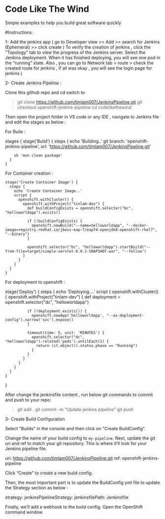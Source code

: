 # Code Like The Wind
Simple examples to help you build great software quickly

#Instructions: 

1- Add the jenkins app ( go to Developer view >> Add >> search for Jenkins (Ephemeral) >> click create ) 
To verify the creation of jenkins ,  click the "Topology" tab to view the progress of the Jenkins server. Select the Jenkins deployment. When it has finished deploying, you will see one pod in the “running” state. Also , you can go to Network tab > route > check the created route for jenkins , if all was okay , you will see the login page for jenkins ) 

2- Create Jenkins Pipeline : 

Clone this github repo and cd switch to 

> git clone https://github.com/timlam007/JenkinsPipeline.git
> git checkout openshift-jenkins-pipeline 
> cd codelikethewind

Then open the project folder in VS code or any IDE  , navigate to Jenkins file and edit the stages as below : 

For Buile : 

  stages {
    stage('Build') {
      steps {
        echo 'Building..'
        git branch: 'openshift-jenkins-pipeline', url: 'https://github.com/timlam007/JenkinsPipeline.git'

        sh 'mvn clean package'
      }
    }

For Container creation : 

    stage('Create Container Image') {
      steps {
        echo 'Create Container Image..'
        script {
          openshift.withCluster() {
            openshift.withProject("tinlam-dev") {
              def buildConfigExists = openshift.selector("bc", "helloworldapp").exists()

              if (!buildConfigExists) {
                openshift.newBuild("--name=helloworldapp", "--docker-image=registry.redhat.io/jboss-eap-7/eap74-openjdk8-openshift-rhel7", "--binary")
              }

              openshift.selector("bc", "helloworldapp").startBuild("--from-file=target/simple-servlet-0.0.1-SNAPSHOT.war", "--follow")
            }
          }
        }
      }
    }
For deployment to openshift : 

   stage('Deploy') {
      steps {
        echo 'Deploying....'
        script {
          openshift.withCluster() {
            openshift.withProject("tinlam-dev") {
              def deployment = openshift.selector("dc", "helloworldapp")

              if (!deployment.exists()) {
                openshift.newApp('helloworldapp', "--as-deployment-config").narrow('svc').expose()
              }

              timeout(time: 5, unit: 'MINUTES') {
                openshift.selector("dc", "helloworldapp").related('pods').untilEach(1) {
                  return (it.object().status.phase == "Running")
                }
              }
            }
          }
        }
      }
    }
  }


After change the jenkinsfile content , run below git commands to commit and push to your repo: 

> git add .
> git commit -m “Update jenkins pipeline”
> git push

3- Create Build Configuration

Select "Builds" in the console and then click on "Create BuildConfig".

Change the name of your build config to `my-pipeline`. Next, update the git uri and ref to match your git repository. This is where it’ll look for your Jenkins pipeline file.

uri: https://github.com/timlam007/JenkinsPipeline.git
ref: openshift-jenkins-pipeline

Click “Create” to create a new build config.

Then, the most important part is to update the BuildConfig yml file to update the Strategy section as below : 

strategy:
    jenkinsPipelineStrategy:
      jenkinsfilePath: Jenkinsfile


Finally, we’ll add a webhook to the build config. Open the OpenShift command window.







